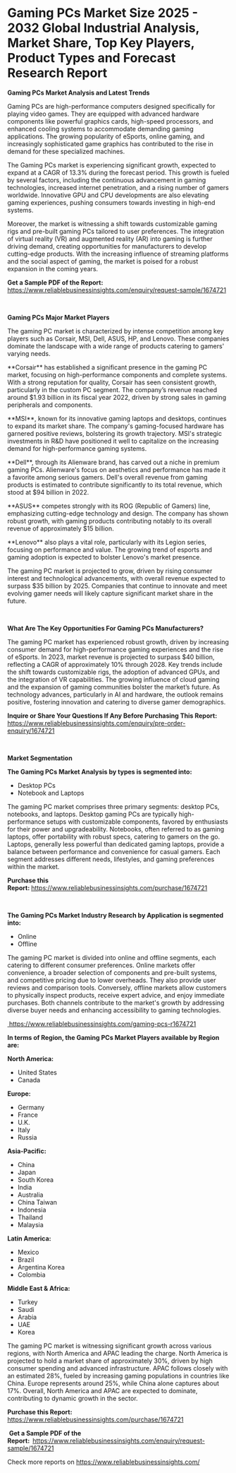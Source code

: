 <p><h1>Gaming PCs Market Size 2025 - 2032 Global Industrial Analysis, Market Share, Top Key Players, Product Types and Forecast Research Report</h1></p><p><strong>Gaming PCs Market Analysis and Latest Trends</strong></p>
<p><p>Gaming PCs are high-performance computers designed specifically for playing video games. They are equipped with advanced hardware components like powerful graphics cards, high-speed processors, and enhanced cooling systems to accommodate demanding gaming applications. The growing popularity of eSports, online gaming, and increasingly sophisticated game graphics has contributed to the rise in demand for these specialized machines.</p><p>The Gaming PCs market is experiencing significant growth, expected to expand at a CAGR of 13.3% during the forecast period. This growth is fueled by several factors, including the continuous advancement in gaming technologies, increased internet penetration, and a rising number of gamers worldwide. Innovative GPU and CPU developments are also elevating gaming experiences, pushing consumers towards investing in high-end systems.</p><p>Moreover, the market is witnessing a shift towards customizable gaming rigs and pre-built gaming PCs tailored to user preferences. The integration of virtual reality (VR) and augmented reality (AR) into gaming is further driving demand, creating opportunities for manufacturers to develop cutting-edge products. With the increasing influence of streaming platforms and the social aspect of gaming, the market is poised for a robust expansion in the coming years.</p></p>
<p><strong>Get a Sample PDF of the Report:&nbsp;</strong> <a href="https://www.reliablebusinessinsights.com/enquiry/request-sample/1674721?utm_campaign=2379&utm_medium=2&utm_source=Github&utm_content=ia&utm_term=15022025&utm_id=gaming-pcs">https://www.reliablebusinessinsights.com/enquiry/request-sample/1674721</a></p>
<p>&nbsp;</p>
<p><strong>Gaming PCs Major Market Players</strong></p>
<p><p>The gaming PC market is characterized by intense competition among key players such as Corsair, MSI, Dell, ASUS, HP, and Lenovo. These companies dominate the landscape with a wide range of products catering to gamers' varying needs.</p><p>**Corsair** has established a significant presence in the gaming PC market, focusing on high-performance components and complete systems. With a strong reputation for quality, Corsair has seen consistent growth, particularly in the custom PC segment. The company’s revenue reached around $1.93 billion in its fiscal year 2022, driven by strong sales in gaming peripherals and components.</p><p>**MSI**, known for its innovative gaming laptops and desktops, continues to expand its market share. The company's gaming-focused hardware has garnered positive reviews, bolstering its growth trajectory. MSI's strategic investments in R&D have positioned it well to capitalize on the increasing demand for high-performance gaming systems.</p><p>**Dell**, through its Alienware brand, has carved out a niche in premium gaming PCs. Alienware's focus on aesthetics and performance has made it a favorite among serious gamers. Dell's overall revenue from gaming products is estimated to contribute significantly to its total revenue, which stood at $94 billion in 2022.</p><p>**ASUS** competes strongly with its ROG (Republic of Gamers) line, emphasizing cutting-edge technology and design. The company has shown robust growth, with gaming products contributing notably to its overall revenue of approximately $15 billion.</p><p>**Lenovo** also plays a vital role, particularly with its Legion series, focusing on performance and value. The growing trend of esports and gaming adoption is expected to bolster Lenovo's market presence.</p><p>The gaming PC market is projected to grow, driven by rising consumer interest and technological advancements, with overall revenue expected to surpass $35 billion by 2025. Companies that continue to innovate and meet evolving gamer needs will likely capture significant market share in the future.</p></p>
<p>&nbsp;</p>
<p><strong>What Are The Key Opportunities For Gaming PCs Manufacturers?</strong></p>
<p><p>The gaming PC market has experienced robust growth, driven by increasing consumer demand for high-performance gaming experiences and the rise of eSports. In 2023, market revenue is projected to surpass $40 billion, reflecting a CAGR of approximately 10% through 2028. Key trends include the shift towards customizable rigs, the adoption of advanced GPUs, and the integration of VR capabilities. The growing influence of cloud gaming and the expansion of gaming communities bolster the market’s future. As technology advances, particularly in AI and hardware, the outlook remains positive, fostering innovation and catering to diverse gamer demographics.</p></p>
<p><strong>Inquire or Share Your Questions If Any Before Purchasing This Report:</strong> <a href="https://www.reliablebusinessinsights.com/enquiry/pre-order-enquiry/1674721?utm_campaign=2379&utm_medium=2&utm_source=Github&utm_content=ia&utm_term=15022025&utm_id=gaming-pcs">https://www.reliablebusinessinsights.com/enquiry/pre-order-enquiry/1674721</a></p>
<p>&nbsp;</p>
<p><strong>Market Segmentation</strong></p>
<p><strong>The Gaming PCs Market Analysis by types is segmented into:</strong></p>
<p><ul><li>Desktop PCs</li><li>Notebook and Laptops</li></ul></p>
<p><p>The gaming PC market comprises three primary segments: desktop PCs, notebooks, and laptops. Desktop gaming PCs are typically high-performance setups with customizable components, favored by enthusiasts for their power and upgradeability. Notebooks, often referred to as gaming laptops, offer portability with robust specs, catering to gamers on the go. Laptops, generally less powerful than dedicated gaming laptops, provide a balance between performance and convenience for casual gamers. Each segment addresses different needs, lifestyles, and gaming preferences within the market.</p></p>
<p><strong>Purchase this Report:&nbsp;</strong><a href="https://www.reliablebusinessinsights.com/purchase/1674721?utm_campaign=2379&utm_medium=2&utm_source=Github&utm_content=ia&utm_term=15022025&utm_id=gaming-pcs">https://www.reliablebusinessinsights.com/purchase/1674721</a></p>
<p>&nbsp;</p>
<p><strong>The Gaming PCs Market Industry Research by Application is segmented into:</strong></p>
<p><ul><li>Online</li><li>Offline</li></ul></p>
<p><p>The gaming PC market is divided into online and offline segments, each catering to different consumer preferences. Online markets offer convenience, a broader selection of components and pre-built systems, and competitive pricing due to lower overheads. They also provide user reviews and comparison tools. Conversely, offline markets allow customers to physically inspect products, receive expert advice, and enjoy immediate purchases. Both channels contribute to the market's growth by addressing diverse buyer needs and enhancing accessibility to gaming technologies.</p></p>
<p><a href="https://www.reliablebusinessinsights.com/gaming-pcs-r1674721?utm_campaign=2379&utm_medium=2&utm_source=Github&utm_content=ia&utm_term=15022025&utm_id=gaming-pcs">&nbsp;https://www.reliablebusinessinsights.com/gaming-pcs-r1674721</a></p>
<p><strong>In terms of Region, the Gaming PCs Market Players available by Region are:</strong></p>
<p>
    <p> <strong> North America: </strong>
        <ul>
            <li>United States</li>
            <li>Canada</li>
        </ul>
        </p> 
    <p> <strong> Europe: </strong>
        <ul>
            <li>Germany</li>
            <li>France</li>
            <li>U.K.</li>
            <li>Italy</li>
            <li>Russia</li>
        </ul>
        </p> 
    <p> <strong> Asia-Pacific: </strong>
        <ul>
            <li>China</li>
            <li>Japan</li>
            <li>South Korea</li>
            <li>India</li>
            <li>Australia</li>
            <li>China Taiwan</li>
            <li>Indonesia</li>
            <li>Thailand</li>
            <li>Malaysia</li>
        </ul>
        </p> 
    <p> <strong> Latin America: </strong>
        <ul>
            <li>Mexico</li>
            <li>Brazil</li>
            <li>Argentina Korea</li>
            <li>Colombia</li>
        </ul>
        </p> 
    <p> <strong> Middle East & Africa: </strong>
        <ul>
            <li>Turkey</li>
            <li>Saudi</li>
            <li>Arabia</li>
            <li>UAE</li>
            <li>Korea</li>
        </ul>
    </p>
    </p>
<p><p>The gaming PC market is witnessing significant growth across various regions, with North America and APAC leading the charge. North America is projected to hold a market share of approximately 30%, driven by high consumer spending and advanced infrastructure. APAC follows closely with an estimated 28%, fueled by increasing gaming populations in countries like China. Europe represents around 25%, while China alone captures about 17%. Overall, North America and APAC are expected to dominate, contributing to dynamic growth in the sector.</p></p>
<p><strong>Purchase this Report: </strong><a href="https://www.reliablebusinessinsights.com/purchase/1674721?utm_campaign=2379&utm_medium=2&utm_source=Github&utm_content=ia&utm_term=15022025&utm_id=gaming-pcs">https://www.reliablebusinessinsights.com/purchase/1674721</a></p>
<p>&nbsp;<strong>Get a Sample PDF of the Report:&nbsp;&nbsp;</strong><a href="https://www.reliablebusinessinsights.com/enquiry/request-sample/1674721?utm_campaign=2379&utm_medium=2&utm_source=Github&utm_content=ia&utm_term=15022025&utm_id=gaming-pcs">https://www.reliablebusinessinsights.com/enquiry/request-sample/1674721</a></p>
<p><strong></strong></p>
<p>Check more reports on <a href="https://www.reliablebusinessinsights.com/?utm_campaign=2379&utm_medium=2&utm_source=Github&utm_content=ia&utm_term=15022025&utm_id=gaming-pcs">https://www.reliablebusinessinsights.com/</a></p>